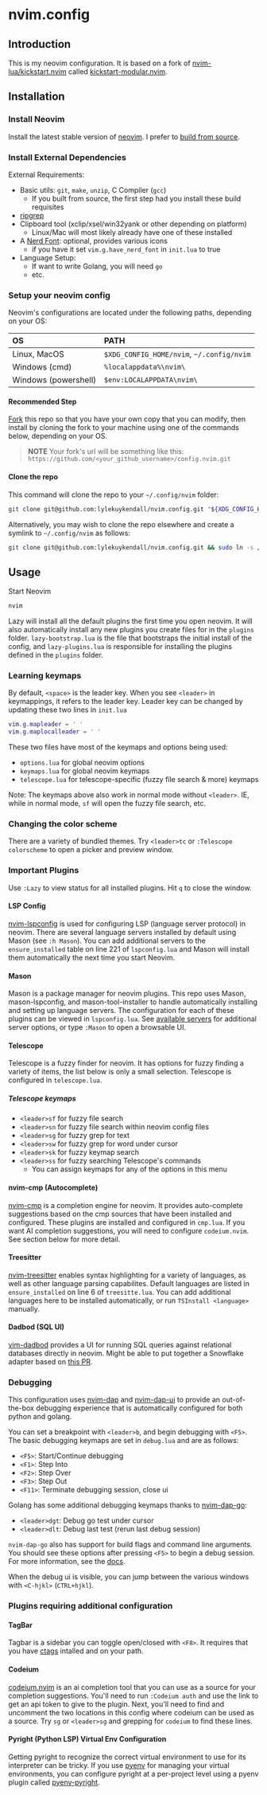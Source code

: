 # nvim.config

## Introduction

This is my neovim configuration. It is based on a fork of [nvim-lua/kickstart.nvim](https://github.com/nvim-lua/kickstart.nvim)
called [kickstart-modular.nvim](https://github.com/dam9000/kickstart-modular.nvim).

## Installation

### Install Neovim

Install the latest stable version of [neovim](https://github.com/neovim/neovim).
I prefer to [build from source](https://github.com/neovim/neovim/blob/master/BUILD.md).

### Install External Dependencies

External Requirements:

- Basic utils: `git`, `make`, `unzip`, C Compiler (`gcc`)
  - If you built from source, the first step had you install these build requisites
- [ripgrep](https://github.com/BurntSushi/ripgrep#installation)
- Clipboard tool (xclip/xsel/win32yank or other depending on platform)
  - Linux/Mac will most likely already have one of these installed
- A [Nerd Font](https://www.nerdfonts.com/): optional, provides various icons
  - if you have it set `vim.g.have_nerd_font` in `init.lua` to true
- Language Setup:
  - If want to write Golang, you will need `go`
  - etc.

### Setup your neovim config

Neovim's configurations are located under the following paths,
depending on your OS:

| OS | PATH |
| :- | :--- |
| Linux, MacOS | `$XDG_CONFIG_HOME/nvim`, `~/.config/nvim` |
| Windows (cmd)| `%localappdata%\nvim\` |
| Windows (powershell)| `$env:LOCALAPPDATA\nvim\` |

#### Recommended Step

[Fork](https://docs.github.com/en/get-started/quickstart/fork-a-repo) this repo
so that you have your own copy that you can modify, then install by cloning the
fork to your machine using one of the commands below, depending on your OS.

> **NOTE**
> Your fork's url will be something like this:
> `https://github.com/<your_github_username>/config.nvim.git`

#### Clone the repo

This command will clone the repo to your `~/.config/nvim` folder:

```sh
git clone git@github.com:lylekuykendall/nvim.config.git "${XDG_CONFIG_HOME:-$HOME/.config}"/nvim
```

Alternatively, you may wish to clone the repo elsewhere and create a symlink to
`~/.config/nvim` as follows:

```sh
git clone git@github.com:lylekuykendall/nvim.config.git && sudo ln -s /path/to/cloned/repo ~/.config/nvim
```

## Usage

Start Neovim

```sh
nvim
```

Lazy will install all the default plugins the first time you open neovim.
It will also automatically install any new plugins you create files for in
the `plugins` folder. `lazy-bootstrap.lua` is the file that bootstraps the
initial install of the config, and `lazy-plugins.lua` is responsible for
installing the plugins defined in the `plugins` folder.

### Learning keymaps

By default, `<space>` is the leader key. When you see `<leader>` in keymappings,
it refers to the leader key. Leader key can be changed by updating these two lines
in `init.lua`

```lua
vim.g.mapleader = ' '
vim.g.maplocalleader = ' '
```

These two files have most of the keymaps and options being used:

- `options.lua` for global neovim options
- `keymaps.lua` for global neovim keymaps
- `telescope.lua` for telescope-specific (fuzzy file search & more) keymaps

Note: The keymaps above also work in normal mode without `<leader>`.
IE, while in normal mode, `sf` will open the fuzzy file search, etc.

### Changing the color scheme

There are a variety of bundled themes. Try `<leader>tc` or
`:Telescope colorscheme` to open a picker and preview window.

### Important Plugins

Use `:Lazy` to view status for all installed plugins. Hit `q` to close the window.

#### LSP Config

[nvim-lspconfig](https://github.com/neovim/nvim-lspconfig) is used for
configuring LSP (language server protocol) in neovim. There are several
language servers installed by default using Mason (see `:h Mason`). You can add
additional servers to the `ensure_installed` table on line 221 of
`lspconfig.lua` and Mason will install them automatically the next
time you start Neovim.

#### Mason

Mason is a package manager for neovim plugins. This repo uses Mason,
mason-lspconfig, and mason-tool-installer to handle automatically installing
and setting up language servers. The configuration for each of these plugins
can be viewed in `lspconfig.lua`. See [available servers](https://github.com/williamboman/mason-lspconfig.nvim?tab=readme-ov-file#available-lsp-servers)
for additional server options, or type `:Mason` to open a browsable UI.

#### Telescope

Telescope is a fuzzy finder for neovim. It has options for fuzzy finding a
variety of items, the list below is only a small selection. Telescope is
configured in `telescope.lua`.

##### Telescope keymaps

- `<leader>sf` for fuzzy file search
- `<leader>sn` for fuzzy file search within neovim config files
- `<leader>sg` for fuzzy grep for text
- `<leader>sw` for fuzzy grep for word under cursor
- `<leader>sk` for fuzzy keymap search
- `<leader>ss` for fuzzy searching Telescope's commands
  - You can assign keymaps for any of the options in this menu

#### nvim-cmp (Autocomplete)

[nvim-cmp](https://github.com/hrsh7th/nvim-cmp) is a completion engine for neovim.
It provides auto-complete suggestions based on the cmp sources that have been
installed and configured. These plugins are installed and configured in `cmp.lua`.
If you want AI completion suggestions, you will need to configure `codeium.nvim`.
See section below for more detail.

#### Treesitter

[nvim-treesitter](https://github.com/nvim-treesitter/nvim-treesitter) enables
syntax highlighting for a variety of languages, as well as other language parsing
capabilites. Default languages are listed in `ensure_installed` on line 6 of
`treesitte.lua`. You can add additional languages here to be installed automatically,
or run `TSInstall <language>` manually.

#### Dadbod (SQL UI)

[vim-dadbod](https://github.com/tpope/vim-dadbod) provides a UI for running SQL
queries against relational databases directly in neovim. Might be able to put
together a Snowflake adapter based on [this PR](https://github.com/tpope/vim-dadbod/pull/65).

### Debugging

This configuration uses [nvim-dap](https://github.com/mfussenegger/nvim-dap) and
[nvim-dap-ui](https://github.com/rcarriga/nvim-dap-ui) to provide an out-of-the-box
debugging experience that is automatically configured for both python and golang.

You can set a breakpoint with `<leader>b`, and begin debugging with `<F5>`. The basic
debugging keymaps are set in `debug.lua` and are as follows:

- `<F5>`: Start/Continue debugging
- `<F1>`: Step Into
- `<F2>`: Step Over
- `<F3>`: Step Out
- `<F11>`: Terminate debugging session, close ui

Golang has some additional debugging keymaps thanks to [nvim-dap-go](https://github.com/leoluz/nvim-dap-go/tree/main):

- `<leader>dgt`: Debug go test under cursor
- `<leader>dlt`: Debug last test (rerun last debug session)

`nvim-dap-go` also has support for build flags and command line arguments. You should
see these options after pressing `<F5>` to begin a debug session. For more information,
see the [docs](https://github.com/leoluz/nvim-dap-go/blob/main/README.md#debugging-with-command-line-arguments).

When the debug ui is visible, you can jump between the various windows
with `<C-hjkl>` (`CTRL+hjkl`).

### Plugins requiring additional configuration

#### TagBar

Tagbar is a sidebar you can toggle open/closed with `<F8>`. It requires that you
have [ctags](https://github.com/universal-ctags/ctags?tab=readme-ov-file#how-to-build-and-install)
intalled and on your path.

#### Codeium

[codeium.nvim](https://github.com/Exafunction/codeium.nvim) is an ai completion
tool that you can use as a source for your completion suggestions. You'll need
to run `:Codeium auth` and use the link to get an api token to give to the plugin.
Next, you'll need to find and uncomment the two locations in this config where
codeium can be used as a source. Try `sg` or `<leader>sg` and grepping for
`codeium` to find these lines.

#### Pyright (Python LSP) Virtual Env Configuration

Getting pyright to recognize the correct virtual environment to use for its
interpreter can be tricky. If you use [pyenv](https://github.com/pyenv/pyenv)
for managing your virtual environments, you can configure pyright at a per-project
level using a pyenv plugin called [pyenv-pyright](https://github.com/alefpereira/pyenv-pyright).
